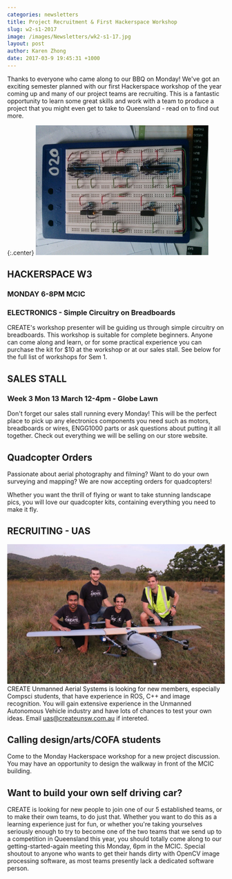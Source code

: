 ```yaml
---
categories: newsletters
title: Project Recruitment & First Hackerspace Workshop
slug: w2-s1-2017
image: /images/Newsletters/wk2-s1-17.jpg
layout: post
author: Karen Zhong
date: 2017-03-9 19:45:31 +1000
---
```


Thanks to everyone who came along to our BBQ on Monday! We've got an exciting semester planned with our first Hackerspace workshop of the year coming up and many of our project teams are recruiting. This is a fantastic opportunity to learn some great skills and work with a team to produce a project that you might even get to take to Queensland - read on to find out more.

{:.center}
![](/images/Newsletters/wk2-s1-17-1.jpg)


## HACKERSPACE W3
###  MONDAY 6-8PM MCIC
### ELECTRONICS - Simple Circuitry on Breadboards
CREATE's workshop presenter will be guiding us through simple circuitry on breadboards. This workshop is suitable for complete beginners. Anyone can come along and learn, or for some practical experience you can purchase the kit for $10 at the workshop or at our sales stall. See below for the full list of workshops for Sem 1.


## SALES STALL
### Week 3 Mon 13 March 12-4pm - Globe Lawn

Don't forget our sales stall running every Monday! This will be the perfect place to pick up any electronics components you need such as motors, breadboards or wires, ENGG1000 parts or ask questions  about putting it all together. Check out everything we will be selling on our store website.

## Quadcopter Orders
Passionate about aerial photography and filming? Want to do your own surveying and mapping? We are now accepting orders for quadcopters!

Whether you want the thrill of flying or want to take stunning landscape pics, you will love our quadcopter kits, containing everything you need to make it fly.


## RECRUITING - UAS
![](/images/Newsletters/uas.jpeg)
CREATE Unmanned Aerial Systems is looking for new members, especially Compsci students, that have experience in ROS, C++ and image recognition. You will gain extensive experience in the Unmanned Autonomous Vehicle industry and have lots of chances to test your own ideas. Email uas@createunsw.com.au if intereted.

## Calling design/arts/COFA students
Come to the Monday Hackerspace workshop for a new project discussion. You may have an opportunity to design the walkway in front of the MCIC building.

## Want to build your own self driving car?
CREATE is looking for new people to join one of our 5 established teams, or to make their own teams, to do just that. Whether you want to do this as a learning experience just for fun, or whether you're taking yourselves seriously enough to try to become one of the two teams that we send up to a competition in Queensland this year, you should totally come along to our getting-started-again meeting this Monday, 6pm in the MCIC. Special shoutout to anyone who wants to get their hands dirty with OpenCV image processing software, as most teams presently lack a dedicated software person.
